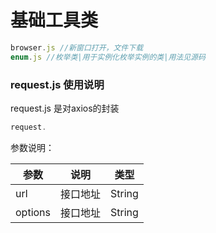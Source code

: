 基础工具类
======
```javascript
browser.js //新窗口打开，文件下载
enum.js //枚举类|用于实例化枚举实例的类|用法见源码
```

### request.js 使用说明
request.js 是对axios的封装


```javascript
request.
```

参数说明：

|参数|说明|类型
|----|----|----|
|url| 接口地址 |String|
|options| 接口地址 |String|
